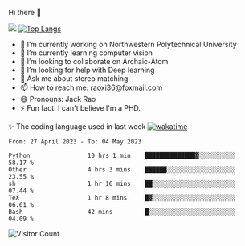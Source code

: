 Hi there 👋

![](https://github-readme-stats.vercel.app/api?username=ZhiboRao)
[![Top Langs](https://github-readme-stats.vercel.app/api/top-langs/?username=ZhiboRao&layout=compact)](https://github.com/anuraghazra/github-readme-stats)

- 🔭 I’m currently working on Northwestern Polytechnical University
- 🌱 I’m currently learning computer vision
- 👯 I’m looking to collaborate on Archaic-Atom
- 🤔 I’m looking for help with Deep learning
- 💬 Ask me about stereo matching
- 📫 How to reach me: raoxi36@foxmail.com
- 😄 Pronouns: Jack Rao
- ⚡ Fun fact: I can't believe I'm a PHD.

✨ The coding language used in last week [![wakatime](https://wakatime.com/badge/user/51ec5ec7-4742-4243-9eea-732ade32c0b7.svg)](https://wakatime.com/@51ec5ec7-4742-4243-9eea-732ade32c0b7)
<!--START_SECTION:waka-->

```text
From: 27 April 2023 - To: 04 May 2023

Python                10 hrs 1 min    ██████████████▓░░░░░░░░░░   58.17 %
Other                 4 hrs 3 mins    ██████░░░░░░░░░░░░░░░░░░░   23.55 %
sh                    1 hr 16 mins    ██░░░░░░░░░░░░░░░░░░░░░░░   07.44 %
TeX                   1 hr 8 mins     █▓░░░░░░░░░░░░░░░░░░░░░░░   06.61 %
Bash                  42 mins         █░░░░░░░░░░░░░░░░░░░░░░░░   04.09 %
```

<!--END_SECTION:waka-->

![Visitor Count](https://profile-counter.glitch.me/Raohaocheng/count.svg)
